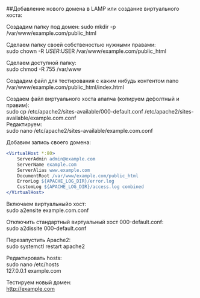 ##Добавление нового домена в LAMP или создание виртуального хоста:  

Создадим папку под домен:
sudo mkdir -p /var/www/example.com/public_html  

Сделаем папку своей собственостью нужными правами:  
sudo chown -R $USER:$USER /var/www/example.com/public_html  

Сделаем доступной папку:  
sudo chmod -R 755 /var/www  

Создадим файл для тестирования с каким нибудь контентом
nano /var/www/example.com/public_html/index.html   
  
Создаем файл виртуального хоста апапча (копируем дефолтный и правим):  
sudo cp /etc/apache2/sites-available/000-default.conf /etc/apache2/sites-available/example.com.conf  
Редактируем:  
sudo nano /etc/apache2/sites-available/example.com.conf  
  
Добавим запись своего домена:  
```apache  
<VirtualHost *:80>  
    ServerAdmin admin@example.com  
    ServerName example.com  
    ServerAlias www.example.com  
    DocumentRoot /var/www/example.com/public_html  
    ErrorLog ${APACHE_LOG_DIR}/error.log  
    CustomLog ${APACHE_LOG_DIR}/access.log combined  
</VirtualHost>  
```
  
Включаем виртуальныйо хост:  
sudo a2ensite example.com.conf  
  
Отключить стандартный виртуальный хост 000-default.conf:  
sudo a2dissite 000-default.conf  

Перезапустить Apache2:  
sudo systemctl restart apache2  

Редактировать hosts:  
sudo nano /etc/hosts    
127.0.0.1   example.com  
  
Тестируем новый домен:  
http://example.com  
